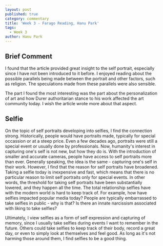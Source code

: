 ```yaml
---
layout: post
published: true
category: commentary
title: 'Week 3 - Farago Reading, Hanu Park'
tags:
  - Week 3
author: Hanu Park
---
```

## Brief Comment

I found that the article provided great insight to the self portrait, especially since I have not been introduced to it before. I enjoyed reading about the possible parallels being made between the portrait and other factors, such as religion. The speculations made from these parallels were also sensible.

The part I found the most interesting was the part about the personalization of art and how Durer authoritarian stance to his work affected the art community today. I wish the article wrote more about that aspect.

## Selfie

On the topic of self portraits developing into selfies, I find the connection strong. Historically, people would have portraits made, typically for special occassion or at a steep price. Even a few decades ago, portraits were still a special event or usually done by professionals. Now, humanity's interest in capturing one's self is not new, but how they do is. With the introduction of smaller and accurate cameras, people have access to self portraits more than ever. Generally speaking, the idea is the same - capturing one's self in their work. However, I find that the reason for self portraits have broadened. Taking a selfie today is inexpensive and fast, which means that there is no particular reason to limit self portraits only for special events. In other words, the threshold for taking self portraits have been substantially lowered, and they happen all the time.
The total relationship selfies have with the modern world is hard to keep track of. For example, how have selfies impacted popular media today? People are typically embarrassed to take selfies in public - why is that? Is there an innate narcissism associated with liking to take selfies? 

Ultimately, I view selfies as a form of self expression and capturing of memory, since I usually take selfies during events I want to remember in the future. Others could take selfies to keep track of their body, record a great day, or even to simply look at themselves and feel good. As long as it's not harming those around them, I find selfies to be a good thing.
